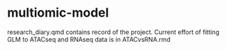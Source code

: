 # multiomic-model

research_diary.qmd contains record of the project. 
Current effort of fitting GLM to ATACseq and RNAseq data is in ATACvsRNA.rmd
